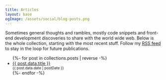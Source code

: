 ```yaml
---
title: Articles
layout: base
ogImage: /assets/social/blog-posts.png
---
```


Sometimes general thoughts and rambles, mostly code snippets and front-end development discoveries to share with the world wide web. Below is the whole collection, starting with the most recent stuff. Follow my [RSS feed](/blog/feed.xml) to stay in the loop for future publications.

<ul class="articles-list" role="list">
  {%- for post in collections.posts | reverse  -%}
    <li>
      <a href="{{ post.url }}">{{ post.data.title }}</a>
      <small style="display: block">{{ post.data.date | postDate }}</small>
    </li>
  {%- endfor -%}
</ul>

